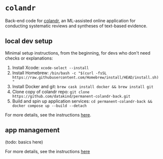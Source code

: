 # `colandr`

Back-end code for [colandr](https://www.colandrapp.com), an ML-assisted online application for conducting systematic reviews and syntheses of text-based evidence.

## local dev setup

Minimal setup instructions, from the beginning, for devs who don't need checks or explanations:

1. Install Xcode: `xcode-select --install`
1. Install Homebrew: `/bin/bash -c "$(curl -fsSL https://raw.githubusercontent.com/Homebrew/install/HEAD/install.sh)"`
1. Install Docker and git: `brew cask install docker && brew install git`
1. Clone copy of colandr repo: `git clone https://github.com/datakind/permanent-colandr-back.git`
1. Build and spin up application services: `cd permanent-colandr-back && docker compose up --build --detach`

For more details, see the instructions [here](docs/dev-setup.md).

## app management

(todo: basics here)

For more details, see the instructions [here](docs/app-management.md)
